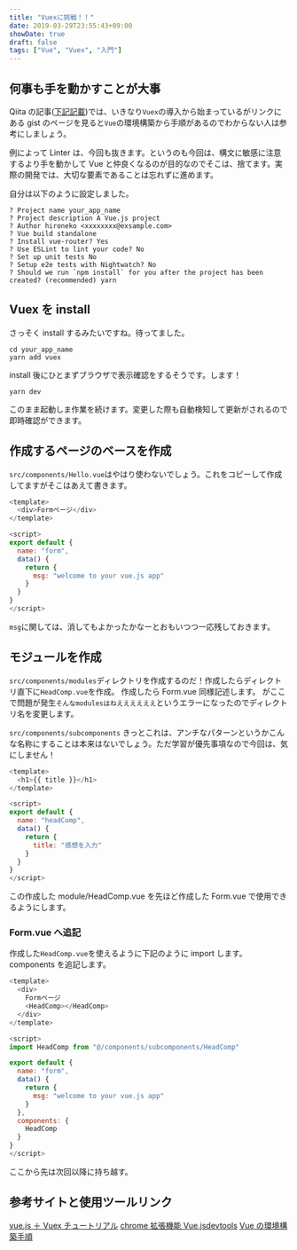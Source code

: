 ```yaml
---
title: "Vuexに挑戦！！"
date: 2019-03-29T23:55:43+09:00
showDate: true
draft: false
tags: ["Vue", "Vuex", "入門"]
---
```


## 何事も手を動かすことが大事

Qiita の記事([下記記載](#参考サイトと使用ツールリンク))では、いきなり`Vuex`の導入から始まっているがリンクにある gist のページを見ると`Vue`の環境構築から手順があるのでわからない人は参考にしましょう。

例によって Linter は、今回も抜きます。というのも今回は、構文に敏感に注意するより手を動かして Vue と仲良くなるのが目的なのでそこは、捨てます。実際の開発では、大切な要素であることは忘れずに進めます。

自分は以下のように設定しました。

```shell
? Project name your_app_name
? Project description A Vue.js project
? Author hironeko <xxxxxxxx@exsample.com>
? Vue build standalone
? Install vue-router? Yes
? Use ESLint to lint your code? No
? Set up unit tests No
? Setup e2e tests with Nightwatch? No
? Should we run `npm install` for you after the project has been created? (recommended) yarn
```

## Vuex を install

さっそく install するみたいですね。待ってました。

```
cd your_app_name
yarn add vuex
```

install 後にひとまずブラウザで表示確認をするそうです。します！

```
yarn dev
```

このまま起動しま作業を続けます。変更した際も自動検知して更新がされるので即時確認ができます。

## 作成するページのベースを作成

`src/components/Hello.vue`はやはり使わないでしょう。これをコピーして作成してますがそこはあえて書きます。

```javascript
<template>
  <div>Formページ</div>
</template>

<script>
export default {
  name: "form",
  data() {
    return {
      msg: "welcome to your vue.js app"
    }
  }
}
</script>
```

`msg`に関しては、消してもよかったかなーとおもいつつ一応残しておきます。

## モジュールを作成

`src/components/modules`ディレクトリを作成するのだ！作成したらディレクトリ直下に`HeadComp.vue`を作成。
作成したら Form.vue 同様記述します。
がここで問題が発生`そんなmodulesはねええええええ`というエラーになったのでディレクトリ名を変更します。

`src/components/subcomponents`
きっとこれは、アンチなパターンというかこんな名称にすることは本来はないでしょう。ただ学習が優先事項なので今回は、気にしません！

```javascript
<template>
  <h1>{{ title }}</h1>
</template>

<script>
export default {
  name: "headComp",
  data() {
    return {
      title: "感想を入力"
    }
  }
}
</script>
```

この作成した module/HeadComp.vue を先ほど作成した Form.vue で使用できるようにします。

### Form.vue へ追記

作成した`HeadComp.vue`を使えるように下記のように import します。
components を追記します。

```javascript
<template>
  <div>
    Formページ
    <HeadComp></HeadComp>
  </div>
</template>

<script>
import HeadComp from "@/components/subcomponents/HeadComp"

export default {
  name: "form",
  data() {
    return {
      msg: "welcome to your vue.js app"
    }
  },
  components: {
    HeadComp
  }
}
</script>
```

ここから先は次回以降に持ち越す。

## 参考サイトと使用ツールリンク

[vue.js ＋ Vuex チュートリアル](https://qiita.com/_P0cChi_/items/ebf8fbf035b36218a37e)
[chrome 拡張機能 Vue.jsdevtools](https://chrome.google.com/webstore/detail/vuejs-devtools/nhdogjmejiglipccpnnnanhbledajbpd?utm_source=chrome-ntp-icon)
[Vue の環境構築手順](https://gist.github.com/bora-apo/4f9b25e3631818a32077a0a912402ac5#file-vue-cli-build-md)

